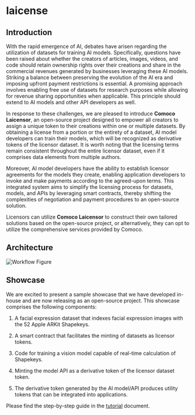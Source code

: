 # laicense

## Introduction

With the rapid emergence of AI, debates have arisen regarding the utilization of datasets for training AI models. Specifically, questions have been raised about whether the creators of articles, images, videos, and code should retain ownership rights over their creations and share in the commercial revenues generated by businesses leveraging these AI models. Striking a balance between preserving the evolution of the AI era and imposing upfront payment restrictions is essential. A promising approach involves enabling free use of datasets for research purposes while allowing for revenue sharing opportunities when applicable. This principle should extend to AI models and other API developers as well.

In response to these challenges, we are pleased to introduce **Comoco Laicensor**, an open-source project designed to empower all creators to assign a unique token to their creations within one or multiple datasets. By obtaining a license from a portion or the entirety of a dataset, AI model developers can train their models, which will be recognized as derivative tokens of the licensor dataset. It is worth noting that the licensing terms remain consistent throughout the entire licensor dataset, even if it comprises data elements from multiple authors.

Moreover, AI model developers have the ability to establish licensor agreements for the models they create, enabling application developers to invoke and make payments according to the agreed-upon terms. This integrated system aims to simplify the licensing process for datasets, models, and APIs by leveraging smart contracts, thereby shifting the complexities of negotiation and payment procedures to an open-source solution.

Licensors can utilize **Comoco Laicensor** to construct their own tailored solutions based on the open-source project, or alternatively, they can opt to utilize the comprehensive services provided by Comoco.

## Architecture
![Workflow Figure](workflow.jpg)

## Showcase

We are excited to present a sample showcase that we have developed in-house and are now releasing as an open-source project. This showcase comprises the following components:

1. A facial expression dataset that indexes facial expression images with the 52 Apple ARKit Shapekeys.

2. A smart contract that facilitates the minting of datasets as licensor tokens.

3. Code for training a vision model capable of real-time calculation of Shapekeys.

4. Minting the model API as a derivative token of the licensor dataset token.

5. The derivative token generated by the AI model/API produces utility tokens that can be integrated into applications.

Please find the step-by-step guide in the [tutorial](tutorial.md) document.
